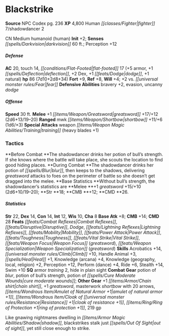 ﻿---
cssclass: [monsters]
title1: Blackstrike
title2: Blackstrike
CR: 8
sources:
- name: NPC Codex
  page: 236
  link: http://paizo.com/products/btpy8v3a?Pathfinder-Roleplaying-Game-NPC-Codex
XP: 4800
race: Human
classes:
- fighter 7
- shadowdancer 2
alignment: CN
size: Medium
type: humanoid
subtypes:
- human
initiative:
  bonus: 2
senses:
  darkvision: 60
AC:
  AC: 20
  touch: 14
  flat_footed: 17
  components:
    armor: 5
    deflection: 1
    dex: 2
    dodge: 1
    natural: 1
HP:
  HP: 86
  long: 7d10+2d8+34
saves:
  fort: 9
  ref: 8
  will: 4
  other: +2 vs. fear
defensive_abilities:
- bravery +2
- evasion
- uncanny dodge
speeds:
  base: 30
attacks:
  melee:
  - - text: +1 greatsword +17/+12 (2d6+13/19-20)
      entries:
      - - damage: 2d6+13
          crit_range: 19-20
      attack: +1 greatsword
      bonus:
      - 17
      - 12
  ranged:
  - - text: mwk shortbow +11/+6 (1d6/×3)
      entries:
      - - damage: 1d6
          crit_multiplier: 3
      attack: mwk shortbow
      bonus:
      - 11
      - 6
  special:
  - weapon training (heavy blades +1)
tactics:
  Before Combat: The shadowdancer drinks her potion of bull's strength. If she knows
    where the battle will take place, she scouts the location to find good hiding
    places.
  During Combat: The shadowdancer drinks her potion of blur, then keeps to the shadows,
    delivering greatsword attacks to foes on the perimeter of battle so she doesn't
    get dragged into the melee.
  Base Statistics: Without bull's strength, the shadowdancer's statistics are Melee
    +1 greatsword +15/+10 (2d6+10/19-20); Str 18; CMB +12; CMD 26.
ability_scores:
  STR: 22
  DEX: 14
  CON: 14
  INT: 12
  WIS: 10
  CHA: 8
BAB: 8
CMB: 14
CMD: 28
feats:
- name: Combat Reflexes
- name: Disruptive
- name: Dodge
- name: Lightning Reflexes
- name: Mobility
- name: Power Attack
- name: Toughness
- name: Vital Strike
- name: Weapon Focus (greatsword)
- name: Weapon Specialization (greatsword)
skills:
  Acrobatics: 14
  Climb: 10
  Handle Animal: 3
  Heal: 1
  Knowledge (arcana): 4
  Knowledge (geography): 2
  Knowledge (local): 2
  Knowledge (religion): 2
  Perception: 12
  Perform (dance): 4
  Ride: 6
  Stealth: 14
  Swim: 10
special_qualities:
- armor training 2
- hide in plain sight
gear:
  combat:
  - potion of blur
  - potion of bull's strength
  - potion of cure moderate wounds
  other:
  - +1 chain shirt
  - +1 greatsword
  - masterwork shortbow with 20 arrows
  - amulet of natural armor +1
  - cloak of resistance +1
  - ring of protection +1
  - 219 gp
desc_long: Like gnawing nightmares dwelling in shadow, blackstrikes stalk just out
  of sight, yet still close enough to strike.

---

# Blackstrike

**Source** NPC Codex pg. 236
**XP** 4,800
Human _[[classes/Fighter|fighter]]_ 7/shadowdancer 2

CN Medium humanoid (human)
**Init** +2; **Senses** _[[spells/Darkvision|darkvision]]_ 60 ft.; Perception +12

##### Defense

**AC** 20, touch 14, _[[conditions/Flat-Footed|flat-footed]]_ 17 (+5 armor, +1 _[[spells/Deflection|deflection]]_, +2 Dex, +1 _[[feats/Dodge|dodge]]_, +1 natural)
**hp** 86 (7d10+2d8+34)
**Fort** +9, **Ref** +8, **Will** +4; +2 vs. _[[universal monster rules/Fear|fear]]_
**Defensive Abilities** bravery +2, evasion, uncanny _dodge_

##### Offense
**Speed** 30 ft.
**Melee** +1 _[[items/Weapon/Greatsword|greatsword]]_ +17/+12 (2d6+13/19–20)
**Ranged** mwk _[[items/Weapon/Shortbow|shortbow]]_ +11/+6 (1d6/×3)
**Special Attacks** weapon _[[items/Weapon Magic Abilities/Training|training]]_ (heavy blades +1)

### Tactics

**Before Combat **The shadowdancer drinks her potion of bull’s strength. If she knows where the battle will take place, she scouts the location to find good hiding places.
**During Combat **The shadowdancer drinks her potion of _[[spells/Blur|blur]]_, then keeps to the shadows, delivering _greatsword_ attacks to foes on the perimeter of battle so she doesn’t get dragged into the melee.
**Base Statistics **Without bull’s strength, the shadowdancer’s statistics are **Melee **+1 _greatsword_ +15/+10 (2d6+10/19–20); **Str **18; **CMB **+12; **CMD **26.

##### Statistics
**Str** 22, **Dex** 14, **Con** 14, **Int** 12, **Wis** 10, **Cha** 8
**Base Atk** +8; **CMB** +14; **CMD** 28
**Feats** _[[feats/Combat Reflexes|Combat Reflexes]]_, _[[feats/Disruptive|Disruptive]]_, _Dodge_, _[[feats/Lightning Reflexes|Lightning Reflexes]]_, _[[feats/Mobility|Mobility]]_, _[[feats/Power Attack|Power Attack]]_, _[[feats/Toughness|Toughness]]_, _[[feats/Vital Strike|Vital Strike]]_, _[[feats/Weapon Focus|Weapon Focus]]_ (_greatsword_), _[[feats/Weapon Specialization|Weapon Specialization]]_ (_greatsword_)
**Skills** Acrobatics +14, _[[universal monster rules/Climb|Climb]]_ +10, Handle Animal +3, _[[spells/Heal|Heal]]_ +1, Knowledge (arcana) +4, Knowledge (geography, local, religion) +2, Perception +12, Perform (dance) +4, Ride +6, Stealth +14, Swim +10
**SQ** armor _training_ 2, hide in plain sight
**Combat Gear** potion of _blur_, potion of bull’s strength, potion of _[[spells/Cure Moderate Wounds|cure moderate wounds]]_; **Other Gear** +1 _[[items/Armor/Chain shirt|chain shirt]]_, +1 _greatsword_, masterwork _shortbow_ with 20 arrows, _[[items/Wondrous Item/Amulet of Natural Armor +1|amulet of natural armor +1]]_, _[[items/Wondrous Item/Cloak of _[[universal monster rules/Resistance|Resistance]]_ +1|cloak of _resistance_ +1]]_, _[[items/Ring/Ring of Protection +1|ring of protection +1]]_, 219 gp

Like gnawing nightmares dwelling in _[[items/Armor Magic Abilities/Shadow|shadow]]_, blackstrikes stalk just _[[spells/Out Of Sight|out of sight]]_, yet still close enough to strike.